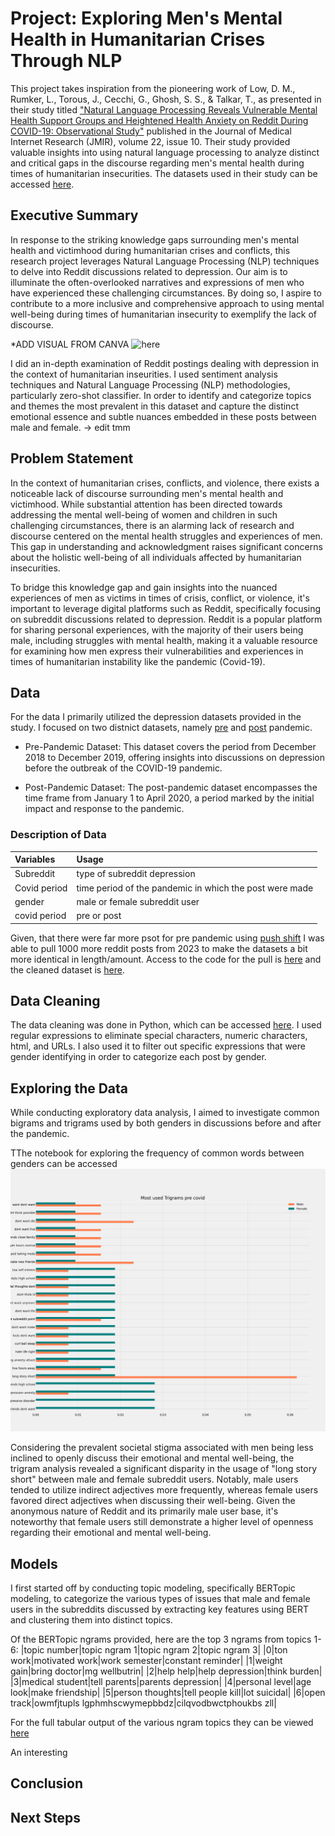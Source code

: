 # Project: Exploring Men's Mental Health in Humanitarian Crises Through NLP
This project takes inspiration from the pioneering work of Low, D. M., Rumker, L., Torous, J., Cecchi, G., Ghosh, S. S., & Talkar, T., as presented in their study titled ["Natural Language Processing Reveals Vulnerable Mental Health Support Groups and Heightened Health Anxiety on Reddit During COVID-19: Observational Study"](https://www.jmir.org/2020/10/e22635/) published in the Journal of Medical Internet Research (JMIR), volume 22, issue 10. Their study provided valuable insights into using natural language processing to analyze distinct and critical gaps in the discourse regarding men's mental health during times of humanitarian insecurities. The datasets used in their study can be accessed [here](https://zenodo.org/record/3941387#.ZJRTV-zMJoY).

## Executive Summary
In response to the striking knowledge gaps surrounding men's mental health and victimhood during humanitarian crises and conflicts, this research project leverages Natural Language Processing (NLP) techniques to delve into Reddit discussions related to depression. Our aim is to illuminate the often-overlooked narratives and expressions of men who have experienced these challenging circumstances. By doing so, I aspire to contribute to a more inclusive and comprehensive approach to using mental well-being during times of humanitarian insecurity to exemplify the lack of discourse.

*ADD VISUAL FROM CANVA ![here]()

I did an in-depth examination of Reddit postings dealing with depression in the context of humanitarian inseurities. I used sentiment analysis techniques and Natural Language Processing (NLP) methodologies, particularly zero-shot classifier. In order to identify and categorize topics and themes the most prevalent in this dataset and capture the distinct emotional essence and subtle nuances embedded in these posts between male and female. -> edit tmm

## Problem Statement
In the context of humanitarian crises, conflicts, and violence, there exists a noticeable lack of discourse surrounding men's mental health and victimhood. While substantial attention has been directed towards addressing the mental well-being of women and children in such challenging circumstances, there is an alarming lack of research and discourse centered on the mental health struggles and experiences of men. This gap in understanding and acknowledgment raises significant concerns about the holistic well-being of all individuals affected by humanitarian insecurities.

To bridge this knowledge gap and gain insights into the nuanced experiences of men as victims in times of crisis, conflict, or violence, it's important to leverage digital platforms such as Reddit, specifically focusing on subreddit discussions related to depression. Reddit is a popular platform for sharing personal experiences, with the majority of their users being male, including struggles with mental health, making it a valuable resource for examining how men express their vulnerabilities and experiences in times of humanitarian instability like the pandemic (Covid-19).

## Data
For the data I primarily utilized the depression datasets provided in the study. I focused on two distnict datasets, namely [pre](https://zenodo.org/record/3941387/files/depression_pre_features_tfidf_256.csv?download=1) and [post](https://zenodo.org/record/3941387/files/depression_post_features_tfidf_256.csv?download=1) pandemic. 

* Pre-Pandemic Dataset: This dataset covers the period from December 2018 to December 2019, offering insights into discussions on depression before the outbreak of the COVID-19 pandemic.

* Post-Pandemic Dataset: The post-pandemic dataset encompasses the time frame from January 1 to April 2020, a period marked by the initial impact and response to the pandemic.

### Description of Data
|Variables|Usage|
|:---|:---|
|Subreddit|type of subreddit depression|
|Covid period|time period of the pandemic in which the post were made|
|gender|male or female subreddit user|
|covid period|pre or post|

Given, that there were far more psot for pre pandemic using [push shift](https://pushshift.io/signup) I was able to pull 1000 more reddit posts from 2023 to make the datasets a bit more identical in length/amount. Access to the code for the pull is [here](https://github.com/akaba09/redditmentalhealth/blob/main/code/API_data/Pulled_data%20.ipynb) and the cleaned dataset is [here](https://github.com/akaba09/redditmentalhealth/blob/main/files/dep.csv). 

## Data Cleaning
The data cleaning was done in Python, which can be accessed [here](https://github.com/akaba09/redditmentalhealth/blob/main/code/EDA/01_Clean_data.ipynb). I used regular expressions to eliminate special characters, numeric characters, html, and URLs. I also used it to filter out specific expressions that were gender identifying in order to categorize each post by gender. 

## Exploring the Data
While conducting exploratory data analysis, I aimed to investigate common bigrams and trigrams used by both genders in discussions before and after the pandemic.

TThe notebook for exploring the frequency of common words between genders can be accessed ![here](https://github.com/akaba09/redditmentalhealth/blob/main/img/trigram_pre.png)

Considering the prevalent societal stigma associated with men being less inclined to openly discuss their emotional and mental well-being, the trigram analysis revealed a significant disparity in the usage of "long story short" between male and female subreddit users. Notably, male users tended to utilize indirect adjectives more frequently, whereas female users favored direct adjectives when discussing their well-being. Given the anonymous nature of Reddit and its primarily male user base, it's noteworthy that female users still demonstrate a higher level of openness regarding their emotional and mental well-being.

## Models 
I first started off by conducting topic modeling, specifically BERTopic modeling, to categorize the various types of issues that male and female users in the subreddits discussed by extracting key features using BERT and clustering them into distinct topics.

Of the BERTopic ngrams provided, here are the top 3 ngrams from topics 1-6:
|topic number|topic ngram 1|topic ngram 2|topic ngram 3|
|0|ton work|motivated work|work semester|constant reminder|
|1|weight gain|bring doctor|mg wellbutrin|
|2|help help|help depression|think burden|
|3|medical student|tell parents|parents depression|
|4|personal level|age look|make friendship|
|5|person thoughts|tell people kill|lot suicidal|
|6|open track|owmfjtupls lgphmhscwymepbbdz|cilqvodbwctphoukbs zll|

For the full tabular output of the various ngram topics they can be viewed [here](https://github.com/akaba09/redditmentalhealth/blob/main/files/BERTopic_model.csv)

An interesting 

## Conclusion

## Next Steps

